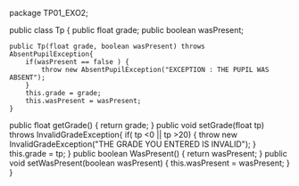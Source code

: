 package TP01_EXO2;

public class Tp {
	 public float grade;
	 public boolean wasPresent; 

	public Tp(float grade, boolean wasPresent) throws AbsentPupilException{
		if(wasPresent == false ) {
			throw new AbsentPupilException("EXCEPTION : THE PUPIL WAS ABSENT");
		}
		this.grade = grade;
		this.wasPresent = wasPresent;
	}
   public float getGrade() {
		return grade;
	}
   public void setGrade(float tp) throws InvalidGradeException{
		if( tp <0 || tp >20) {
			throw new InvalidGradeException("THE GRADE YOU ENTERED IS INVALID");
		} 
		this.grade = tp;
	}
	public boolean WasPresent() {
		return wasPresent;
	}
	public void setWasPresent(boolean wasPresent) {
		this.wasPresent = wasPresent;
	}
}


